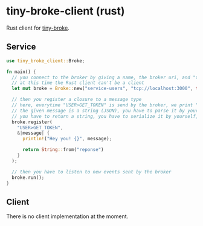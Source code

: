 # tiny-broke-client (rust)

Rust client for [tiny-broke](https://github.com/fabienjuif/tiny-broke).

## Service
```rust
use tiny_broke_client::Broke;

fn main() {
  // you connect to the broker by giving a name, the broker uri, and "true" (meaning this is a worker)
  // at this time the Rust client can't be a client
  let mut broke = Broke::new("service-users", "tcp://localhost:3000", true);

  // then you register a closure to a message type
  // here, everytime "USER>GET_TOKEN" is send by the broker, we print "Hey you!"
  // the given message is a string (JSON), you have to parse it by yourself
  // you have to return a string, you have to serialize it by yourself, it will be added to the response payload
  broke.register(
    "USER>GET_TOKEN",
    &|message| {
      println!("Hey you! {}", message);

      return String::from("reponse")
    }
  );

  // then you have to listen to new events sent by the broker
  broke.run();
}

```

## Client
There is no client implementation at the moment.
